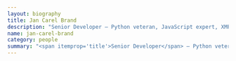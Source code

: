 ```yaml
---
layout: biography
title: Jan Carel Brand
description: "Senior Developer — Python veteran, JavaScript expert, XMPP helmsman, patternslib evangelist and a sound sceptic of the digital community."
name: jan-carel-brand
category: people
summary: "<span itemprop='title'>Senior Developer</span> — Python veteran, JavaScript expert, XMPP helmsman, patternslib evangelist and a sound sceptic of the digital community."
---
```


